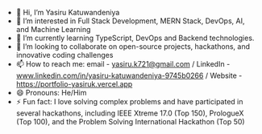 - 👋 Hi, I’m Yasiru Katuwandeniya
- 👀 I’m interested in Full Stack Development, MERN Stack, DevOps, AI, and Machine Learning
- 🌱 I’m currently learning TypeScript, DevOps and Backend technologies.
- 💞️ I’m looking to collaborate on open-source projects, hackathons, and innovative coding challenges
- 📫 How to reach me: email - yasiru.k721@gmail.com / LinkedIn - www.linkedin.com/in/yasiru-katuwandeniya-9745b0266 / Website - https://portfolio-yasiruk.vercel.app
- 😄 Pronouns: He/Him
- ⚡ Fun fact: I love solving complex problems and have participated in several hackathons, including IEEE Xtreme 17.0 (Top 150), PrologueX (Top 100), and the Problem Solving International Hackathon (Top 50)


<!---
yasiru-vk-721/yasiru-vk-721 is a ✨ special ✨ repository because its `README.md` (this file) appears on your GitHub profile.
You can click the Preview link to take a look at your changes.
--->
